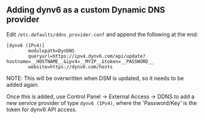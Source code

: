 Adding dynv6 as a custom Dynamic DNS provider
---------------------------------------------

Edit `/etc.defaults/ddns_provider.conf` and append the following at the end:

    [dynv6 (IPv4)]
            modulepath=DynDNS
            queryurl=https://ipv4.dynv6.com/api/update?hostname=__HOSTNAME__&ipv4=__MYIP__&token=__PASSWORD__
            website=https://dynv6.com/hosts

NOTE: This will be overwritten when DSM is updated, so it needs to be added
again.

Once this is added, use Control Panel -> External Access -> DDNS to add a new
service provider of type `dynv6 (IPv4)`, where the 'Password/Key' is the token
for dynv6 API access.
